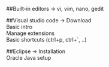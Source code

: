 ##Built-in editors ->
vi, vim, nano, gedit
         
##Visual studio code -> 
Download<br/>
Basic intro<br/>
Manage extensions<br/>
Basic shortcuts (ctrl+p, ctrl+`, ..)

##Eclipse ->
Installation<br/>
Oracle Java setup
